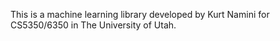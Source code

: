 This is a machine learning library developed by Kurt Namini for CS5350/6350 in The University of Utah.
